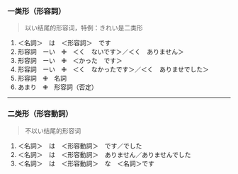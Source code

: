 ### 一类形（形容詞）

> 以い结尾的形容词，特例：きれい是二类形

1. ＜名詞＞　は　＜形容詞＞　です
2. 形容詞　ーい　✙　＜く　ないです＞／＜く　ありません＞
3. 形容詞　ーい　✙　＜かった　です＞
4. 形容詞　ーい　✙　＜く　なかったです＞／＜く　ありませでした＞
5. 形容詞　✙　名詞
6. あまり　✙　形容詞（否定）

******

### 二类形（形容動詞）

> 不以い结尾的形容词

1. ＜名詞＞　は　＜形容動詞＞　です／でした
2. ＜名詞＞　は　＜形容動詞＞　ありません／ありませんでした
3. ＜名詞＞　は　＜形容動詞＞　な　＜名詞＞です

